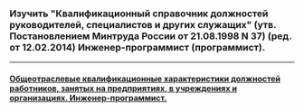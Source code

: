 ### Изучить "Квалификационный справочник должностей руководителей, специалистов и других служащих" (утв. Постановлением Минтруда России от 21.08.1998 N 37) (ред. от 12.02.2014) Инженер-программист (программист).

<hr/>

#### [Общеотраслевые квалификационные характеристики должностей работников, занятых на предприятиях, в учреждениях и организациях. Инженер-программист.](http://bizlog.ru/eks/eks-1/131.htm)
